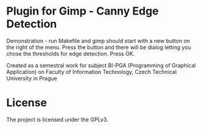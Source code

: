 # Plugin for Gimp - Canny Edge Detection

Demonstration - run Makefile and gimp should start with a new button on the right of the menu. Press the button and there will be dialog letting you chose the thresholds for edge detection. Press OK.

Created as a semestral work for subject BI-PGA (Programming of Graphical Application) on Faculty of Information Technology, Czech Technical University in Prague

# License

The project is licensed under the GPLv3.
